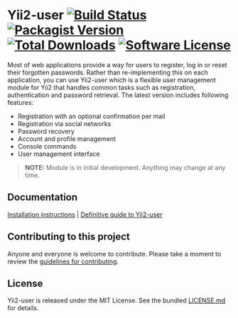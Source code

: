 # Yii2-user [![Build Status](https://img.shields.io/travis/anek77713/yii2-user/master.svg?style=flat-square)](https://travis-ci.org/anek77713/yii2-user) [![Packagist Version](https://img.shields.io/packagist/v/anek77713/yii2-user.svg?style=flat-square)](https://packagist.org/packages/anek77713/yii2-user) [![Total Downloads](https://img.shields.io/packagist/dt/anek77713/yii2-user.svg?style=flat-square)](https://packagist.org/packages/anek77713/yii2-user) [![Software License](https://img.shields.io/badge/license-MIT-brightgreen.svg?style=flat-square)](LICENSE.md)

Most of web applications provide a way for users to register, log in or reset
their forgotten passwords. Rather than re-implementing this on each application,
you can use Yii2-user which is a flexible user management module for Yii2 that
handles common tasks such as registration, authentication and password retrieval.
The latest version includes following features:

* Registration with an optional confirmation per mail
* Registration via social networks
* Password recovery
* Account and profile management
* Console commands
* User management interface

> **NOTE:** Module is in initial development. Anything may change at any time.

## Documentation

[Installation instructions](docs/getting-started.md) | [Definitive guide to Yii2-user](docs/README.md)

## Contributing to this project

Anyone and everyone is welcome to contribute. Please take a moment to
review the [guidelines for contributing](CONTRIBUTING.md).

## License

Yii2-user is released under the MIT License. See the bundled [LICENSE.md](LICENSE.md)
for details.
